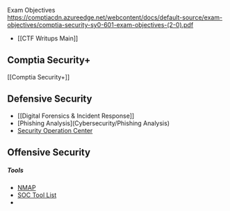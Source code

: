Exam Objectives
https://comptiacdn.azureedge.net/webcontent/docs/default-source/exam-objectives/comptia-security-sy0-601-exam-objectives-(2-0).pdf

+ [[CTF Writups Main]]
## Comptia Security+
[[Comptia Security+]]

## Defensive Security
- [[Digital Forensics & Incident Response]]
- [Phishing Analysis](Cybersecurity/Phishing Analysis)
- [Security Operation Center](Cybersecurity/SOC)
## Offensive Security
##### Tools
+ [NMAP](Cybersecurity/NMAP)
+ [SOC Tool List](Cybersecurity/SOC_TOOLS)
+ 